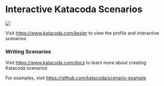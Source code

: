 # Interactive Katacoda Scenarios

[![](http://shields.katacoda.com/katacoda/kesler/count.svg)](https://www.katacoda.com/kesler "Get your profile on Katacoda.com")

Visit https://www.katacoda.com/kesler to view the profile and interactive scenarios

### Writing Scenarios
Visit https://www.katacoda.com/docs to learn more about creating Katacoda scenarios

For examples, visit https://github.com/katacoda/scenario-example
